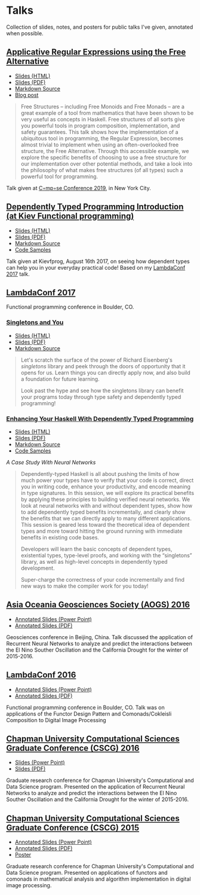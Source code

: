 Talks
=====

Collection of slides, notes, and posters for public talks I've given,
annotated when possible.

[Applicative Regular Expressions using the Free Alternative](http://talks.jle.im/composeconf-2019 "Applicative Regular Expressions using the Free Alternative")
---------------------------------------------------------------------------------------------------------------------------------------------------------------

-   [Slides (HTML)](http://talks.jle.im/composeconf-2019/free-alternative.html "Slides (HTML)")
-   [Slides (PDF)](http://talks.jle.im/composeconf-2019/free-alternative.pdf "Slides (PDF)")
-   [Markdown Source](https://github.com/mstksg/talks/tree/master/composeconf-2019/free-alternative.md "Markdown Source")
-   [Blog post](https://blog.jle.im/entry/free-alternative-regexp.html "Blog post")

> Free Structures – including Free Monoids and Free Monads – are a great
> example of a tool from mathematics that have been shown to be very
> useful as concepts in Haskell. Free structures of all sorts give you
> powerful tools in program composition, implementation, and safety
> guarantees. This talk shows how the implementation of a ubiquitous
> tool in programming, the Regular Expression, becomes almost trivial to
> implement when using an often-overlooked free structure, the Free
> Alternative. Through this accessible example, we explore the specific
> benefits of choosing to use a free structure for our implementation
> over other potential methods, and take a look into the philosophy of
> what makes free structures (of all types) such a powerful tool for
> programming.

Talk given at [C◦mp◦se Conference
2019](https://www.composeconference.org/2019/), in New York City.

[Dependently Typed Programming Introduction (at Kiev Functional programming)](http://talks.jle.im/kievfprog "Dependently Typed Programming Introduction (at Kiev Functional programming)")
------------------------------------------------------------------------------------------------------------------------------------------------------------------------------------------

-   [Slides (HTML)](http://talks.jle.im/kievfprog/dependent-types.html "Slides (HTML)")
-   [Slides (PDF)](http://talks.jle.im/kievfprog/dependent-types.pdf "Slides (PDF)")
-   [Markdown Source](https://github.com/mstksg/talks/tree/master/kievfprog/dependent-types.md "Markdown Source")
-   [Code Samples](https://github.com/mstksg/talks/tree/master/kievfprog "Code Samples")

Talk given at Kievfprog, August 16th 2017, on seeing how dependent types
can help you in your everyday practical code! Based on my [LambdaConf
2017](http://talks.jle.im/lambdaconf-2017/dependent-types) talk.

[LambdaConf 2017](http://talks.jle.im/lambdaconf-2017 "LambdaConf 2017")
------------------------------------------------------------------------

Functional programming conference in Boulder, CO.

### [Singletons and You](http://talks.jle.im/lambdaconf-2017/singletons "Singletons and You")

-   [Slides (HTML)](http://talks.jle.im/lambdaconf-2017/singletons/singleton-slides.html "Slides (HTML)")
-   [Slides (PDF)](http://talks.jle.im/lambdaconf-2017/singletons/singleton-slides.pdf "Slides (PDF)")
-   [Markdown Source](https://github.com/mstksg/talks/tree/master/lambdaconf-2017/singletons/singleton-slides.md "Markdown Source")

> Let's scratch the surface of the power of Richard Eisenberg's
> *singletons* library and peek through the doors of opportunity that it
> opens for us. Learn things you can directly apply now, and also build
> a foundation for future learning.
>
> Look past the hype and see how the singletons library can benefit your
> programs today through type safety and dependently typed programming!

### [Enhancing Your Haskell With Dependently Typed Programming](http://talks.jle.im/lambdaconf-2017/dependent-types "Enhancing Your Haskell With Dependently Typed Programming")

-   [Slides (HTML)](http://talks.jle.im/lambdaconf-2017/dependent-types/dependent-types.html "Slides (HTML)")
-   [Slides (PDF)](http://talks.jle.im/lambdaconf-2017/dependent-types/dependent-types.pdf "Slides (PDF)")
-   [Markdown Source](https://github.com/mstksg/talks/tree/master/lambdaconf-2017/dependent-types/dependent-types.md "Markdown Source")
-   [Code Samples](https://github.com/mstksg/talks/tree/master/lambdaconf-2017/dependent-types "Code Samples")

*A Case Study With Neural Networks*

> Dependently-typed Haskell is all about pushing the limits of how much
> power your types have to verify that your code is correct, direct you
> in writing code, enhance your productivity, and encode meaning in type
> signatures. In this session, we will explore its practical benefits by
> applying these principles to building verified neural networks. We
> look at neural networks with and without dependent types, show how to
> add dependently typed benefits incrementally, and clearly show the
> benefits that we can directly apply to many different applications.
> This session is geared less toward the theoretical idea of dependent
> types and more toward hitting the ground running with immediate
> benefits in existing code bases.
>
> Developers will learn the basic concepts of dependent types,
> existential types, type-level proofs, and working with the
> “singletons” library, as well as high-level concepts in dependently
> typed development.
>
> Super-charge the correctness of your code incrementally and find new
> ways to make the compiler work for you today!

[Asia Oceania Geosciences Society (AOGS) 2016](http://talks.jle.im/aogs-2016 "Asia Oceania Geosciences Society (AOGS) 2016")
----------------------------------------------------------------------------------------------------------------------------

-   [Annotated Slides (Power Point)](http://talks.jle.im/aogs-2016/RNN_ElNino_Drought-AOGS2016.pptx "Annotated Slides (Power Point)")
-   [Annotated Slides (PDF)](http://talks.jle.im/aogs-2016/RNN_ElNino_Drought-AOGS2016.pdf "Annotated Slides (PDF)")

Geosciences conference in Beijing, China. Talk discussed the application
of Recurrent Neural Networks to analyze and predict the interactions
between the El Nino Souther Oscillation and the California Drought for
the winter of 2015-2016.

[LambdaConf 2016](http://talks.jle.im/lambdaconf-2016 "LambdaConf 2016")
------------------------------------------------------------------------

-   [Annotated Slides (Power Point)](http://talks.jle.im/lambdaconf-2016/FCDIP-LambdaConf16.pptx "Annotated Slides (Power Point)")
-   [Annotated Slides (PDF)](http://talks.jle.im/lambdaconf-2016/FCDIP-LambdaConf16.pdf "Annotated Slides (PDF)")

Functional programming conference in Boulder, CO. Talk was on
applications of the Functor Design Pattern and Comonads/Cokleisli
Composition to Digital Image Processing

[Chapman University Computational Sciences Graduate Conference (CSCG) 2016](http://talks.jle.im/csgc-2016 "Chapman University Computational Sciences Graduate Conference (CSCG) 2016")
--------------------------------------------------------------------------------------------------------------------------------------------------------------------------------------

-   [Slides (Power Point)](http://talks.jle.im/csgc-2016/NeuralNetwork-ENSO-Precipitation.pptx "Slides (Power Point)")
-   [Slides (PDF)](http://talks.jle.im/csgc-2016/NeuralNetwork-ENSO-Precipitation.pdf "Slides (PDF)")

Graduate research conference for Chapman University's Computational and
Data Science program. Presented on the application of Recurrent Neural
Networks to analyze and predict the interactions between the El Nino
Souther Oscillation and the California Drought for the winter of
2015-2016.

[Chapman University Computational Sciences Graduate Conference (CSCG) 2015](http://talks.jle.im/csgc-2015 "Chapman University Computational Sciences Graduate Conference (CSCG) 2015")
--------------------------------------------------------------------------------------------------------------------------------------------------------------------------------------

-   [Annotated Slides (Power Point)](http://talks.jle.im/csgc-2015/csgc-functors-comonads-dip-slides.pptx "Annotated Slides (Power Point)")
-   [Annotated Slides (PDF)](http://talks.jle.im/csgc-2015/csgc-functors-comonads-dip-slides.pdf "Annotated Slides (PDF)")
-   [Poster](http://talks.jle.im/csgc-2015/csgc-functors-comonads-dip-poster.pdf "Poster")

Graduate research conference for Chapman University's Computational and
Data Science program. Presented on applications of functors and comonads
in mathematical analysis and algorithm implementation in digital image
processing.